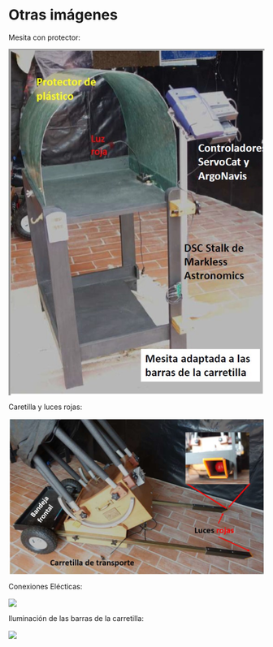 # Otras imágenes
Mesita con protector:

<img src="IMG/Mesita con protector.jpg" width=800 align=center>

Caretilla y luces rojas:

<img src="IMG/Carretilla y luces rojas.jpg" width=800 align=center>

Conexiones Elécticas:

<img src="IMG/conexiones eléctricas.jpg" width=800 align=center>

Iluminación de las barras de la carretilla:

<img src="IMG/Iluminación barras carretilla.jpg" width=800 align=center>
